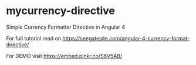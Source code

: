 # mycurrency-directive
Simple Currency Formatter Directive in Angular 4

For full tutorial read on https://seegatesite.com/angular-4-currency-format-directive/

For DEMO visit https://embed.plnkr.co/S6V5AB/

